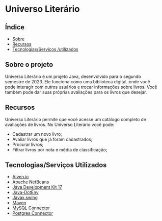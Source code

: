 # Universo Literário

## Índice
- [Sobre](#about-it)
- [Recursos](#features)
- [Tecnologias/Serviços /utilizados](#techs-used)

## Sobre o projeto <a name = "about-it"></a>

Universo Literário é um projeto Java, desenvolvido para o segundo semestre de 2023. Ele funciona como uma biblioteca digital, onde você pode interagir com outros usuários e trocar informações sobre livros. Você também pode dar suas próprias avaliações para os livros que desejar. 


## Recursos <a name = "features"></a>

Universo Literário permite que você acesse um catálogo completo de avaliações de livros.  No Universo Literário você pode:
- Cadastrar um novo livro;
- Avaliar livros que já foram cadastrados;
- Procurar livros;
- Filtrar livros por nota e média de classificação;


## Tecnologias/Serviços Utilizados <a name = "techs-used"></a>

- [Aiven.io](https://aiven.io/)
- [Apache NetBeans](https://netbeans.apache.org/)
- [Java Development Kit 17](https://jdk.java.net/17/)
- [Java-DotEnv](https://github.com/cdimascio/dotenv-java)
- [Javax.swing](https://docs.oracle.com/javase%2F7%2Fdocs%2Fapi%2F%2F/javax/swing/package-summary.html)
- [Maven](https://maven.apache.org/)
- [MySQL Connector](https://www.mysql.com/products/connector/)
- [Postgres Connector](https://jdbc.postgresql.org/)